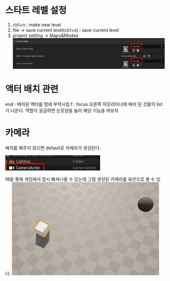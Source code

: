 # 스타트 레벨 설정
1. ctrl+n : make new level
2. file -> save current level(ctrl+s) : save current level
3. project setting -> Maps&Modes
![](../image/2022-10-11-20-18-40.png)

# 액터 배치 관련
end : 배치된 액터를 땅에 부착시킴
f : focus
오른쪽 아웃라이너에 배치 된 것들의 list가 나온다. 역할이 궁금하면 눈모양을 눌러 해당 기능을 꺼보자

# 카메라
배치를 해주지 않으면 default로 카메라가 생성된다.

![](../image/2022-10-25-20-15-53.png)

f8을 통해 게임에서 잠시 빠져나올 수 있는데 그럼 생성된 카메라를 육안으로 볼 수 있다.
![](../image/2022-10-25-20-16-55.png)